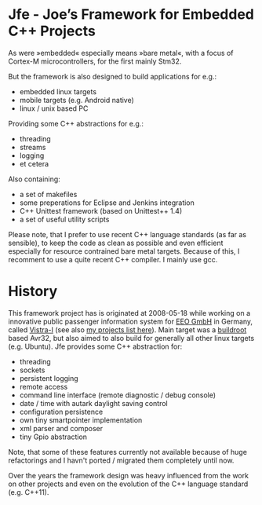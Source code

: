 Jfe - Joe’s Framework for Embedded C++ Projects
===============================================

As were »embedded« especially means »bare metal«, with a focus of Cortex-M microcontrollers, for the first mainly Stm32.

But the framework is also designed to build applications for e.g.:

- embedded linux targets
- mobile targets (e.g. Android native)
- linux / unix based PC

Providing some C++ abstractions for e.g.:

- threading
- streams
- logging
- et cetera

Also containing:

- a set of makefiles
- some preperations for Eclipse and Jenkins integration
- C++ Unittest framework (based on Unittest++ 1.4)
- a set of useful utility scripts

Please note, that I prefer to use recent C++ language standards (as far as sensible), to keep the code as clean as possible and even efficient especially for resource contrained bare metal targets.
Because of this, I recomment to use a quite recent C++ compiler. I mainly use gcc.


History
=======

This framework project has is originated at 2008-05-18 while working on a innovative public passenger information system for [EEO GmbH](http://www.eeo-gmbh.de) in Germany, called [Vistra-I](http://www.eeo-gmbh.de/dynamische-fahrgastinformationsanzeiger-vistra-i) (see also [my projects list here](http://www.jme.de/projects.html)). Main target was a [buildroot](https://buildroot.org/) based Avr32, but also aimed to also build for generally all other linux targets (e.g. Ubuntu). Jfe provides some C++ abstraction for:

- threading
- sockets
- persistent logging
- remote access
- command line interface (remote diagnostic / debug console)
- date / time with autark daylight saving control
- configuration persistence
- own tiny smartpointer implementation
- xml parser and composer
- tiny Gpio abstraction

Note, that some of these features currently not available because of huge refactorings and I havn't ported / migrated them completely until now.

Over the years the framework design was heavy influenced from the work on other projects and even on the evolution of the C++ language standard (e.g. C++11).
